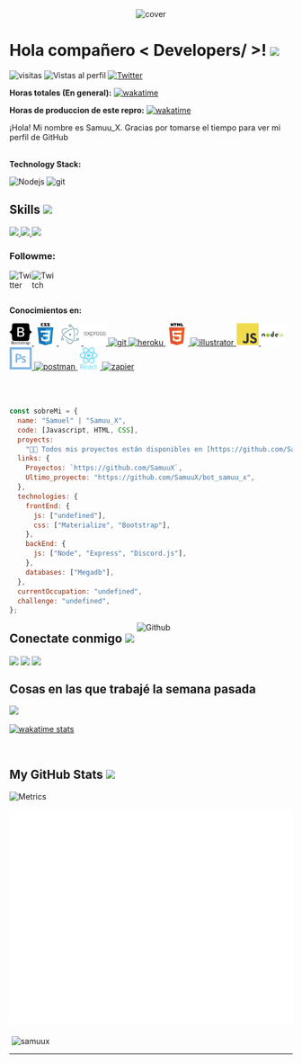 <div align="center">
<img width="100%" height = "250px" src="https://i.gyazo.com/cc4dee326291680c4d87120db815ce57.png" alt="cover" />
</div>

<h1> Hola compañero < Developers/ >! <img src = "https://raw.githubusercontent.com/MartinHeinz/MartinHeinz/master/wave.gif" width = 50px> </h1>
<p align='center'>

![visitas](https://visitor-badge.glitch.me/badge?page_id=SamuuX.SamuuX) ![Vistas al perfil](https://komarev.com/ghpvc/?username=samuux&label=Profile%20views&color=0e75b6&style=flat) [![Twitter](https://img.shields.io/twitter/follow/samuux2?logo=twitter&style=for-the-badge)](https://twitter.com/samuux2)



**Horas totales (En general):** [![wakatime](https://wakatime.com/badge/user/c626ef58-ee81-4ae9-b381-aef804765fb6.svg)](https://wakatime.com/@c626ef58-ee81-4ae9-b381-aef804765fb6) 

**Horas de produccion de este repro:**  [![wakatime](https://wakatime.com/badge/user/c626ef58-ee81-4ae9-b381-aef804765fb6/project/8358b3da-79dd-47eb-a666-061fdf9b55d5.svg)](https://wakatime.com/badge/user/c626ef58-ee81-4ae9-b381-aef804765fb6/project/8358b3da-79dd-47eb-a666-061fdf9b55d5)

</p>
<div size='20px'> ¡Hola! Mi nombre es Samuu_X. Gracias por tomarse el tiempo para ver mi perfil de GitHub 
</div>
<br>

 **Technology Stack:** 

<p>
  <img alt="Nodejs" src="https://img.shields.io/badge/-Nodejs-43853d?style=flat-square&logo=Node.js&logoColor=white" />
  <img alt="git" src="https://img.shields.io/badge/-Git-F05032?style=flat-square&logo=git&logoColor=white" />
</p><h2> Skills <img src = "https://media2.giphy.com/media/QssGEmpkyEOhBCb7e1/giphy.gif?cid=ecf05e47a0n3gi1bfqntqmob8g9aid1oyj2wr3ds3mg700bl&rid=giphy.gif" width = 32px> </h2>
<a href= https://github.com/SamuuX?tab=repositories&q=&type=&language=javascript&sort= > <img width ='32px' src ='https://raw.githubusercontent.com/rahulbanerjee26/githubAboutMeGenerator/main/icons/javascript.svg'> </a>
<a href= https://github.com/SamuuX?tab=repositories&q=&type=&language=css&sort= > <img width ='32px' src ='https://raw.githubusercontent.com/rahulbanerjee26/githubAboutMeGenerator/main/icons/css.svg'> </a>
<a href= https://github.com/SamuuX?tab=repositories&q=&type=&language=html&sort= > <img width ='32px' src ='https://raw.githubusercontent.com/rahulbanerjee26/githubAboutMeGenerator/main/icons/html.svg'> </a>


</br>

[twitter]: https://twitter.com/SaMuUx2
<!-- [discord]: https://discord.gg/vtrGyhZjkW -->
[twitch]: https://www.twitch.tv/Samuu_X

### Followme:

[<img align="left" alt="Twitter" width="40px" src="https://api.iconify.design/mdi:twitter.svg?color=%2300fef4&height=40" />][twitter]
<!-- [<img align="left" alt="Discord" width="40px" src="https://api.iconify.design/mdi:discord.svg?color=%2300fef4&height=40" />][discord] -->
[<img align="left" alt="Twitch" width="40px" src="https://api.iconify.design/mdi:twitch.svg?color=%2300fef4&height=40" />][twitch]

<br />


</p>

</br>

**Conocimientos en:**

<p align="left"> <a href="https://getbootstrap.com" target="_blank"> <img src="https://raw.githubusercontent.com/devicons/devicon/master/icons/bootstrap/bootstrap-plain-wordmark.svg" alt="bootstrap" width="40" height="40"/> </a> <a href="https://www.w3schools.com/css/" target="_blank"> <img src="https://raw.githubusercontent.com/devicons/devicon/master/icons/css3/css3-original-wordmark.svg" alt="css3" width="40" height="40"/> </a> <a href="https://www.electronjs.org" target="_blank"> <img src="https://raw.githubusercontent.com/devicons/devicon/master/icons/electron/electron-original.svg" alt="electron" width="40" height="40"/> </a> <a href="https://expressjs.com" target="_blank"> <img src="https://raw.githubusercontent.com/devicons/devicon/master/icons/express/express-original-wordmark.svg" alt="express" width="40" height="40"/> </a> <a href="https://git-scm.com/" target="_blank"> <img src="https://www.vectorlogo.zone/logos/git-scm/git-scm-icon.svg" alt="git" width="40" height="40"/> </a> <a href="https://heroku.com" target="_blank"> <img src="https://www.vectorlogo.zone/logos/heroku/heroku-icon.svg" alt="heroku" width="40" height="40"/> </a> <a href="https://www.w3.org/html/" target="_blank"> <img src="https://raw.githubusercontent.com/devicons/devicon/master/icons/html5/html5-original-wordmark.svg" alt="html5" width="40" height="40"/> </a> <a href="https://www.adobe.com/in/products/illustrator.html" target="_blank"> <img src="https://www.vectorlogo.zone/logos/adobe_illustrator/adobe_illustrator-icon.svg" alt="illustrator" width="40" height="40"/> </a> <a href="https://developer.mozilla.org/en-US/docs/Web/JavaScript" target="_blank"> <img src="https://raw.githubusercontent.com/devicons/devicon/master/icons/javascript/javascript-original.svg" alt="javascript" width="40" height="40"/> </a> <a href="https://nodejs.org" target="_blank"> <img src="https://raw.githubusercontent.com/devicons/devicon/master/icons/nodejs/nodejs-original-wordmark.svg" alt="nodejs" width="40" height="40"/> </a> <a href="https://www.photoshop.com/en" target="_blank"> <img src="https://raw.githubusercontent.com/devicons/devicon/master/icons/photoshop/photoshop-line.svg" alt="photoshop" width="40" height="40"/> </a> <a href="https://postman.com" target="_blank"> <img src="https://www.vectorlogo.zone/logos/getpostman/getpostman-icon.svg" alt="postman" width="40" height="40"/> </a> <a href="https://reactjs.org/" target="_blank"> <img src="https://raw.githubusercontent.com/devicons/devicon/master/icons/react/react-original-wordmark.svg" alt="react" width="40" height="40"/> </a> <a href="https://zapier.com" target="_blank"> <img src="https://www.vectorlogo.zone/logos/zapier/zapier-icon.svg" alt="zapier" width="40" height="40"/> </a> </p>

</br>

</br>

```javascript
const sobreMi = {
  name: "Samuel" | "Samuu_X",
  code: [Javascript, HTML, CSS],
  proyects:
    "👨‍💻 Todos mis proyectos están disponibles en [https://github.com/SamuuX]()",
  links: {
    Proyectos: `https://github.com/SamuuX`,
    Ultimo_proyecto: "https://github.com/SamuuX/bot_samuu_x",
  },
  technologies: {
    frontEnd: {
      js: ["undefined"],
      css: ["Materialize", "Bootstrap"],
    },
    backEnd: {
      js: ["Node", "Express", "Discord.js"],
    },
    databases: ["Megadb"],
  },
  currentOccupation: "undefined",
  challenge: "undefined",
};
```

<img width="55%" align="right" alt="Github" src="https://raw.githubusercontent.com/onimur/.github/master/.resources/git-header.svg" />


<h2> Conectate conmigo <img src='https://raw.githubusercontent.com/ShahriarShafin/ShahriarShafin/main/Assets/handshake.gif' width="100px"> </h2>
<a href = 'https://www.linkedin.com/in/samuux'> <img width = '32px' align= 'center' src="https://raw.githubusercontent.com/rahulbanerjee26/githubAboutMeGenerator/main/icons/linked-in-alt.svg"/></a> 
<a href = 'https://www.twitter.com/SaMuUx2'> <img width = '32px' align= 'center' src="https://raw.githubusercontent.com/rahulbanerjee26/githubAboutMeGenerator/main/icons/twitter.svg"/></a> 
<a href = 'https://www.github.com/SamuuX'> <img width = '32px' align= 'center' src="https://raw.githubusercontent.com/rahulbanerjee26/githubAboutMeGenerator/main/icons/github.svg"/></a>

</br>

<h2> Cosas en las que trabajé la semana pasada </h2>
<img src = "https://media1.giphy.com/media/JZ40cnfnN11KycrvMF/giphy.gif?cid=ecf05e47a0n3gi1bfqntqmob8g9aid1oyj2wr3ds3mg700bl&rid=giphy.gif" width = 80px>
</br>



[![wakatime stats](https://github-readme-stats.vercel.app/api/wakatime?username=SamuuX&hide_progress=true)](https://github.com/SamuuX/github-readme-stats)

</a>
<br>

<h2> My GitHub Stats <img src='https://media1.giphy.com/media/du3J3cXyzhj75IOgvA/giphy.gif?cid=ecf05e47x2g034i9pzwtzzsd3xgg2w9nr94t4tflbbgo3008&rid=giphy.gif' width='32px'> </h2>

![Metrics](https://metrics.lecoq.io/SamuuX?template=terminal&base.header=0&base.activity=0&base.repositories=0&base.metadata=0&languages=1&languages.limit=8&languages.colors=github&languages.threshold=0%25&config.timezone=America%2FToronto)

 
![Metrics](/github-metrics.svg)


<p>&nbsp;<img align="center" src="https://github-readme-stats.vercel.app/api?username=SamuuX&show_icons=true&locale=en" alt="samuux" /></p>


---


